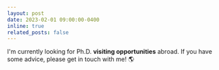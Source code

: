```yaml
---
layout: post
date: 2023-02-01 09:00:00-0400
inline: true
related_posts: false
---
```


I'm currently looking for Ph.D. **visiting opportunities** abroad. If you have some advice, please get in touch with me! 🌎